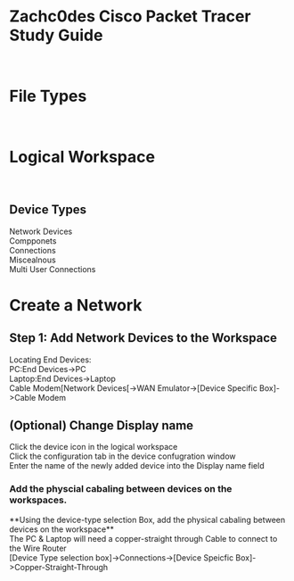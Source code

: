 <H1> Zachc0des Cisco Packet Tracer Study Guide </h1><BR>

<H1>File Types</H1><BR>

<H1>Logical Workspace </H1> <BR>
<H2>Device Types</H2>
<p1>Network Devices</p1><br>
<p1>Compponets</p1><br>
<p1>Connections</p1><br>
<p1>Miscealnous</p1><br>
<p1>Multi User Connections</p1><br>

<h1>Create a Network</h1>
<h2>Step 1: Add Network Devices to the Workspace</h2>
<p1>Locating End Devices:</p1><br>
<p1>PC:End Devices->PC</p1><br>
<p1>Laptop:End Devices->Laptop</p1><br>
<p1>Cable Modem[Network Devices[->WAN Emulator->[Device Specific Box]->Cable Modem</p1>


<h2>(Optional) Change Display name</h2>
<p1>Click the device icon in the logical workspace</p1><br>
<p1>Click the configuration tab in the device confugration window</p1><br>
<p1>Enter the name of the newly added device into the Display name field</p1>

<h3>Add the physcial cabaling between devices on the workspaces.</h3>
<p1>**Using the device-type selection Box, add the physical cabaling between devices on the workspace**</p1><br>
<p1>The PC & Laptop will need a copper-straight through Cable to connect to the Wire Router</p1><br>
<p1>[Device Type selection box]->Connections->[Device Speicfic Box]->Copper-Straight-Through</p1>
